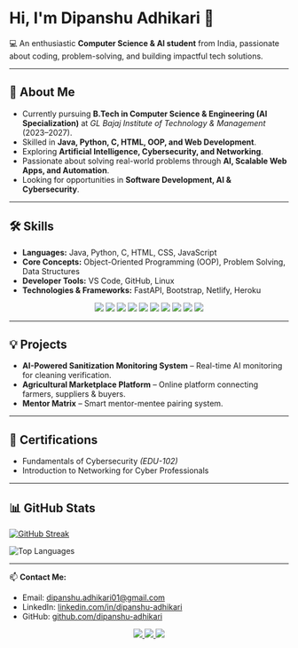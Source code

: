 # Hi, I'm Dipanshu Adhikari 👋  

💻 An enthusiastic **Computer Science & AI student** from India, passionate about coding, problem-solving, and building impactful tech solutions.  

---

## 💫 About Me
- Currently pursuing **B.Tech in Computer Science & Engineering (AI Specialization)** at *GL Bajaj Institute of Technology & Management* (2023–2027).  
- Skilled in **Java, Python, C, HTML, OOP, and Web Development**.  
- Exploring **Artificial Intelligence, Cybersecurity, and Networking**.  
- Passionate about solving real-world problems through **AI, Scalable Web Apps, and Automation**.  
- Looking for opportunities in **Software Development, AI & Cybersecurity**.  

---

## 🛠 Skills
- **Languages:** Java, Python, C, HTML, CSS, JavaScript  
- **Core Concepts:** Object-Oriented Programming (OOP), Problem Solving, Data Structures  
- **Developer Tools:** VS Code, GitHub, Linux  
- **Technologies & Frameworks:** FastAPI, Bootstrap, Netlify, Heroku  

<p align="center">
  <img src="https://img.shields.io/badge/Java-007396?style=flat-square&logo=java&logoColor=white" />
  <img src="https://img.shields.io/badge/Python-3776AB?style=flat-square&logo=python&logoColor=white" />
  <img src="https://img.shields.io/badge/C-00599C?style=flat-square&logo=c&logoColor=white" />
  <img src="https://img.shields.io/badge/HTML5-E34F26?style=flat-square&logo=html5&logoColor=white" />
  <img src="https://img.shields.io/badge/CSS3-1572B6?style=flat-square&logo=css3&logoColor=white" />
  <img src="https://img.shields.io/badge/JavaScript-323330?style=flat-square&logo=javascript&logoColor=F7DF1E" />
  <img src="https://img.shields.io/badge/Git-F05032?style=flat-square&logo=git&logoColor=white" />
  <img src="https://img.shields.io/badge/Linux-FCC624?style=flat-square&logo=linux&logoColor=black" />
  <img src="https://img.shields.io/badge/Netlify-00C7B7?style=flat-square&logo=netlify&logoColor=white" />
  <img src="https://img.shields.io/badge/Vercel-000000?style=flat-square&logo=vercel&logoColor=white" />
</p>

---

## 💡 Projects
- **AI-Powered Sanitization Monitoring System** – Real-time AI monitoring for cleaning verification.  
- **Agricultural Marketplace Platform** – Online platform connecting farmers, suppliers & buyers.  
- **Mentor Matrix** – Smart mentor-mentee pairing system.  

---

## 📜 Certifications
- Fundamentals of Cybersecurity *(EDU-102)*  
- Introduction to Networking for Cyber Professionals 

---

## 📊 GitHub Stats
<p align="center">

[![GitHub Streak](https://nirzak-streak-stats.vercel.app?user=Dipansh01&theme=dark)](https://git.io/streak-stats)

![Top Languages](https://github-readme-stats.vercel.app/api/top-langs/?username=Dipansh01&layout=compact&theme=dark)

</p>

---

📫 **Contact Me:**  
- Email: [dipanshu.adhikari01@gmail.com](mailto:dipanshu.adhikari01@gmail.com)  
- LinkedIn: [linkedin.com/in/dipanshu-adhikari](https://www.linkedin.com/in/dipanshu-adhikari)  
- GitHub: [github.com/dipanshu-adhikari](https://github.com/Dipansh01)  

<p align="center">
  <a href="mailto:dipanshu.adhikari01@gmail.com">
    <img src="https://img.shields.io/badge/Email-D14836?style=for-the-badge&logo=gmail&logoColor=white" />
  </a>
  <a href="https://www.linkedin.com/in/dipanshu-adhikari" target="_blank">
    <img src="https://img.shields.io/badge/LinkedIn-0077B5?style=for-the-badge&logo=linkedin&logoColor=white" />
  </a>
  <a href="" target="_blank">
    <img src="https://img.shields.io/badge/Portfolio-FF4500?style=for-the-badge&logo=firefox&logoColor=white" />
  </a>
</p>  
